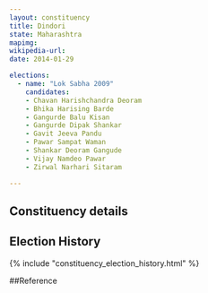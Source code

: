 ```yaml
---
layout: constituency
title: Dindori
state: Maharashtra
mapimg: 
wikipedia-url: 
date: 2014-01-29

elections: 
  - name: "Lok Sabha 2009"
    candidates: 
    - Chavan Harishchandra Deoram 
    - Bhika Harising Barde 
    - Gangurde Balu Kisan 
    - Gangurde Dipak Shankar 
    - Gavit Jeeva Pandu 
    - Pawar Sampat Waman 
    - Shankar Deoram Gangude 
    - Vijay Namdeo Pawar 
    - Zirwal Narhari Sitaram 

---
```

## Constituency details


## Election History
{% include "constituency_election_history.html" %}

##Reference
